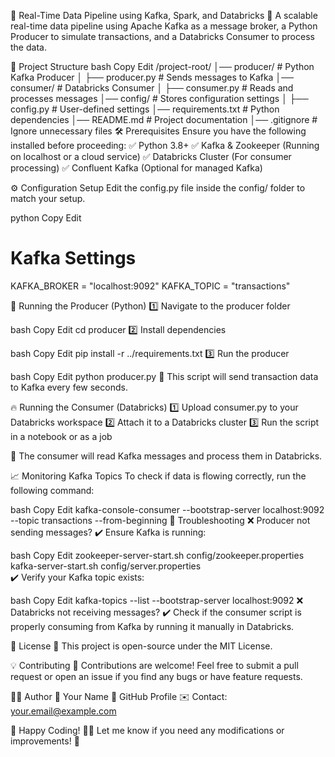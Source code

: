 📌 Real-Time Data Pipeline using Kafka, Spark, and Databricks
🚀 A scalable real-time data pipeline using Apache Kafka as a message broker, a Python Producer to simulate transactions, and a Databricks Consumer to process the data.

📂 Project Structure
bash
Copy
Edit
/project-root/
│── producer/           # Python Kafka Producer
│   ├── producer.py     # Sends messages to Kafka
│── consumer/           # Databricks Consumer
│   ├── consumer.py     # Reads and processes messages
│── config/             # Stores configuration settings
│   ├── config.py       # User-defined settings
│── requirements.txt    # Python dependencies
│── README.md           # Project documentation
│── .gitignore          # Ignore unnecessary files
🛠️ Prerequisites
Ensure you have the following installed before proceeding:
✅ Python 3.8+
✅ Kafka & Zookeeper (Running on localhost or a cloud service)
✅ Databricks Cluster (For consumer processing)
✅ Confluent Kafka (Optional for managed Kafka)

⚙️ Configuration Setup
Edit the config.py file inside the config/ folder to match your setup.

python
Copy
Edit
# Kafka Settings
KAFKA_BROKER = "localhost:9092"
KAFKA_TOPIC = "transactions"

🚀 Running the Producer (Python)
1️⃣ Navigate to the producer folder

bash
Copy
Edit
cd producer
2️⃣ Install dependencies

bash
Copy
Edit
pip install -r ../requirements.txt
3️⃣ Run the producer

bash
Copy
Edit
python producer.py
📌 This script will send transaction data to Kafka every few seconds.

🔥 Running the Consumer (Databricks)
1️⃣ Upload consumer.py to your Databricks workspace
2️⃣ Attach it to a Databricks cluster
3️⃣ Run the script in a notebook or as a job

📌 The consumer will read Kafka messages and process them in Databricks.

📈 Monitoring Kafka Topics
To check if data is flowing correctly, run the following command:

bash
Copy
Edit
kafka-console-consumer --bootstrap-server localhost:9092 --topic transactions --from-beginning
🐛 Troubleshooting
❌ Producer not sending messages?
✔️ Ensure Kafka is running:

bash
Copy
Edit
zookeeper-server-start.sh config/zookeeper.properties  
kafka-server-start.sh config/server.properties  
✔️ Verify your Kafka topic exists:

bash
Copy
Edit
kafka-topics --list --bootstrap-server localhost:9092
❌ Databricks not receiving messages?
✔️ Check if the consumer script is properly consuming from Kafka by running it manually in Databricks.

📜 License
📝 This project is open-source under the MIT License.

💡 Contributing
🚀 Contributions are welcome! Feel free to submit a pull request or open an issue if you find any bugs or have feature requests.

👨‍💻 Author
👤 Your Name
🔗 GitHub Profile
✉️ Contact: your.email@example.com

🎉 Happy Coding! 🚀🔥
Let me know if you need any modifications or improvements! 🚀







